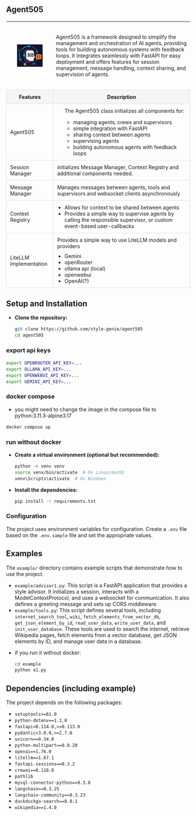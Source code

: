 <!DOCTYPE html>
<html>
<head>
</head>
<body>
<table style="width: 100%; border-collapse: collapse; margin: 20px 0;">
     <tr>
     <td>
          <div  align="center">
          <img src="https://github.com/style-genie/agent505/blob/main/docs/agent505_logo2.png?raw=true" align="center" alt="Agent505 Logo" style="width: 70px; height: auto;">
          </div>
     </td>
     <td> <img width=800/>
          <p>Agent505 is a framework designed to simplify the management and orchestration of AI agents, providing tools for building autonomous systems with feedback loops. It integrates seamlessly with FastAPI for easy deployment and offers features for session management, message handling, context sharing, and supervision of agents.</p><br/>
     </td>
</tr>
     <tr>
<h2>Agent505</h2>
</tr>
     <tr>
        <th style="padding: 10px; background-color: #f5f5f5; border: 1px solid #ddd;">Features</th>
        <th style="padding: 10px; background-color: #f5f5f5; border: 1px solid #ddd;">Description</th>
    </tr>
    <tr>
        <td style="padding: 10px; border: 1px solid #ddd;">Agent505</td>
        <td style="padding: 10px; border: 1px solid #ddd;">
            <ul style="margin: 0; padding-left: 20px;">
The Agent505 class initializes all components for:<ul>
                <li>managing agents, crews and supervisors</li>
                <li>simple integration with FastAPI</li>
                <li>sharing context between agents</li>
                <li>supervising agents</li>
                <li>building autonomous agents with feedback loops</li>
                </ul>
            </ul>
        </td>
    </tr>
    <tr>
        <td style="padding: 10px; border: 1px solid #ddd;">Session Manager</td>
        <td style="padding: 10px; border: 1px solid #ddd;">initializes Message Manager, Context Registry and additional components needed.</td>
    </tr>
    <tr>
        <td style="padding: 10px; border: 1px solid #ddd;">Message Manager</td>
        <td style="padding: 10px; border: 1px solid #ddd;">Manages messages between agents, tools and supervisors and websocket clients asynchronously</td>
    </tr>
    <tr>
        <td style="padding: 10px; border: 1px solid #ddd;">Context Registry</td>
        <td style="padding: 10px; border: 1px solid #ddd;">
            <ul style="margin: 0; padding-left: 20px;">
                <li>Allows for context to be shared between agents</li>
                <li>Provides a simple way to supervise agents by calling the responsible supervisor, or custom event-based user-callbacks</li>
            </ul>
        </td>
    </tr>
    <tr>
        <td style="padding: 10px; border: 1px solid #ddd;">LiteLLM Implementation</td>
        <td style="padding: 10px; border: 1px solid #ddd;">
            Provides a simple way to use LiteLLM models and providers
            <ul style="margin: 10px 0 0 20px; padding-left: 0;">
                <li>Gemini</li>
                <li>openRouter</li>
                <li>ollama api (local)</li>
                <li>openwebui</li>
                <li>OpenAI(?)</li>
            </ul>
        </td>
    </tr>
</table>
</body>
</html>


## Setup and Installation

-  **Clone the repository:**

    ```bash
    git clone https://github.com/style-genie/agent505
    cd agent505
    ```
### export api keys
```bash
export OPENROUTER_API_KEY=...
export OLLAMA_API_KEY=...
export OPENWEBUI_API_KEY=...
export GEMINI_API_KEY=...
```
### docker compose
- you might need to change the image in the compose file to python:3.11.3-alpine3.17
```bash
docker compose up 
```

### run without docker
-  **Create a virtual environment (optional but recommended):**

    ```bash
    python -m venv venv
    source venv/bin/activate  # On Linux/macOS
    venv\Scripts\activate  # On Windows
    ```

-  **Install the dependencies:**

    ```bash
    pip install -r requirements.txt
    ```

### Configuration
The project uses environment variables for configuration. Create a `.env` file based on the `.env.sample` file and set the appropriate values.

## Examples
The `example/` directory contains example scripts that demonstrate how to use the project.

*   `example/advisor1.py`: This script is a FastAPI application that provides a style advisor. It initializes a session, interacts with a ModelContextProtocol, and uses a websocket for communication. It also defines a greeting message and sets up CORS middleware.
*   `example/tools.py`: This script defines several tools, including `internet_search_tool`, `wiki`, `fetch_elements_from_vector_db`, `get_json_element_by_id`, `read_user_data`, `write_user_data`, and `init_user_database`. These tools are used to search the internet, retrieve Wikipedia pages, fetch elements from a vector database, get JSON elements by ID, and manage user data in a database.

- if you run it without docker:

     ```bash
     cd example
     python e1.py
     ```


## Dependencies (including example)

The project depends on the following packages:

*   `setuptools>=61.0`
*   `python-dotenv==1.1.0`
*   `fastapi<0.114.0,>=0.113.0`
*   `pydantic<3.0.0,>=2.7.0`
*   `uvicorn==0.34.0`
*   `python-multipart==0.0.20`
*   `openai==1.76.0`
*   `litellm==1.67.1`
*   `fastapi-sessions==0.3.2`
*   `crewai==0.118.0`
*   `pathlib`
*   `mysql-connector-python==9.3.0`
*   `langchain==0.3.25`
*   `langchain-community==0.3.23`
*   `duckduckgo-search==8.0.1`
*   `wikipedia==1.4.0`
